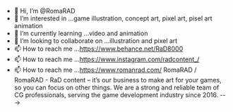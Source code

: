 - 👋 Hi, I’m @RomaRAD
- 👀 I’m interested in ...game illustration, concept art, pixel art, pisel art animation
- 🌱 I’m currently learning ...video and animation
- 💞️ I’m looking to collaborate on ...illustration and pixel art
- 📫 How to reach me ...https://www.behance.net/RaD8000  
- 📫 How to reach me ...https://www.instagram.com/radcontent_/
- 📫 How to reach me ...https://www.romanrad.com/
RomaRAD / RomaRAD - RaD content – it’s our business to make art for your games,
so you can focus on other things. We are a strong and reliable team of CG professionals,
serving the game development industry since 2016.
--->
